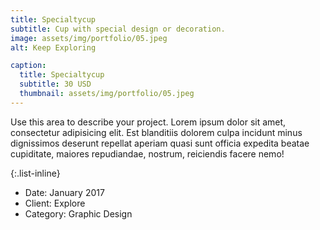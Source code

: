 ```yaml
---
title: Specialtycup
subtitle: Cup with special design or decoration.
image: assets/img/portfolio/05.jpeg
alt: Keep Exploring

caption:
  title: Specialtycup
  subtitle: 30 USD
  thumbnail: assets/img/portfolio/05.jpeg
---
```


Use this area to describe your project. Lorem ipsum dolor sit amet, consectetur adipisicing elit. Est blanditiis dolorem culpa incidunt minus dignissimos deserunt repellat aperiam quasi sunt officia expedita beatae cupiditate, maiores repudiandae, nostrum, reiciendis facere nemo!

{:.list-inline}

- Date: January 2017
- Client: Explore
- Category: Graphic Design
